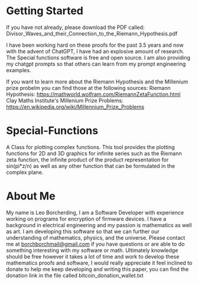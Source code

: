 # Getting Started
If you have not already, please download the PDF called:
Divisor_Waves_and_their_Connection_to_the_Riemann_Hypothesis.pdf

I have been working hard on these proofs for the past 3.5 years and now with the advent of ChatGPT, I have had an explosive amount of research.
The Special functions software is free and open source. I am also providing my chatgpt prompts so that others can learn from my prompt engineering examples.

If you want to learn more about the Riemann Hypothesis and the Millenium prize probelm you can find those at the following sources:
Riemann Hypothesis:
https://mathworld.wolfram.com/RiemannZetaFunction.html
Clay Maths Institute's Millenium Prize Problems:
https://en.wikipedia.org/wiki/Millennium_Prize_Problems

# Special-Functions
A Class for plotting complex functions. This tool provides the plotting functions for 2D and 3D graphics for infinite series such as the Riemann zeta function, 
the infinite product of the product representation for sin(pi*z/n) as well as any other function that can be formulated in the complex plane.

# About Me
My name is Leo Borcherding, I am a Software Developer with experience working on programs for encryption of firmware devices. I have a background in electrical
engineering and my passion is mathematics as well as art. I am developing this software so that we can further our understanding of mathematics, physics, 
and the universe. Please contact me at borchborchmail@gmail.com if you have questions or are able to do something interesting with my software or math.
Ultimately knowledge should be free however it takes a lot of time and work to develop these mathematics proofs and software, I would really appreciate it feel
inclined to donate to help me keep developing and writing this paper, you can find the donation link in the file called bitcoin_donation_wallet.txt
